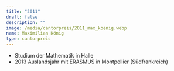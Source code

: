 ```yaml
---
title: "2011"
draft: false
description: ""
image: /media/cantorpreis/2011_max_koenig.webp
name: Maximilian König
type: cantorpreis
---
```

- Studium der Mathematik in Halle
- 2013 Auslandsjahr mit ERASMUS in Montpellier (Südfrankreich)
